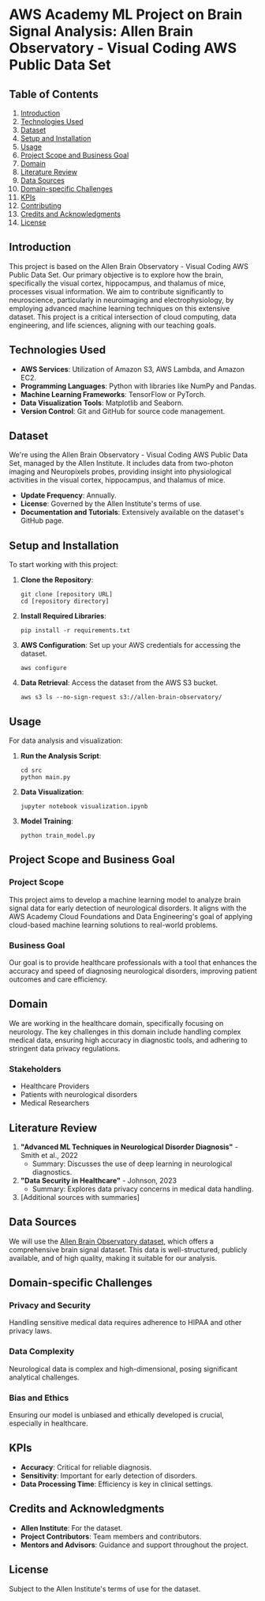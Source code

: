 # AWS Academy ML Project on Brain Signal Analysis: Allen Brain Observatory - Visual Coding AWS Public Data Set

## Table of Contents

1. [Introduction](#introduction)
2. [Technologies Used](#technologies-used)
3. [Dataset](#dataset)
4. [Setup and Installation](#setup-and-installation)
5. [Usage](#usage)
6. [Project Scope and Business Goal](#project-scope-and-business-goal)
7. [Domain](#domain)
8. [Literature Review](#literature-review)
9. [Data Sources](#data-sources)
10. [Domain-specific Challenges](#domain-specific-challenges)
11. [KPIs](#kpis)
12. [Contributing](#contributing)
13. [Credits and Acknowledgments](#credits-and-acknowledgments)
14. [License](#license)

## Introduction

This project is based on the Allen Brain Observatory - Visual Coding AWS Public Data Set. Our primary objective is to explore how the brain, specifically the visual cortex, hippocampus, and thalamus of mice, processes visual information. We aim to contribute significantly to neuroscience, particularly in neuroimaging and electrophysiology, by employing advanced machine learning techniques on this extensive dataset. This project is a critical intersection of cloud computing, data engineering, and life sciences, aligning with our teaching goals.

## Technologies Used

- **AWS Services**: Utilization of Amazon S3, AWS Lambda, and Amazon EC2.
- **Programming Languages**: Python with libraries like NumPy and Pandas.
- **Machine Learning Frameworks**: TensorFlow or PyTorch.
- **Data Visualization Tools**: Matplotlib and Seaborn.
- **Version Control**: Git and GitHub for source code management.

## Dataset

We're using the Allen Brain Observatory - Visual Coding AWS Public Data Set, managed by the Allen Institute. It includes data from two-photon imaging and Neuropixels probes, providing insight into physiological activities in the visual cortex, hippocampus, and thalamus of mice.

- **Update Frequency**: Annually.
- **License**: Governed by the Allen Institute's terms of use.
- **Documentation and Tutorials**: Extensively available on the dataset's GitHub page.

## Setup and Installation

To start working with this project:

1. **Clone the Repository**:

       git clone [repository URL]
       cd [repository directory]
2. **Install Required Libraries**:

       pip install -r requirements.txt
3. **AWS Configuration**:
Set up your AWS credentials for accessing the dataset.

       aws configure
4. **Data Retrieval**:
Access the dataset from the AWS S3 bucket.

       aws s3 ls --no-sign-request s3://allen-brain-observatory/

## Usage

For data analysis and visualization:

1. **Run the Analysis Script**:

       cd src
       python main.py
2. **Data Visualization**:

       jupyter notebook visualization.ipynb
3. **Model Training**:

       python train_model.py

## Project Scope and Business Goal
### Project Scope
This project aims to develop a machine learning model to analyze brain signal data for early detection of neurological disorders. It aligns with the AWS Academy Cloud Foundations and Data Engineering's goal of applying cloud-based machine learning solutions to real-world problems.

### Business Goal
Our goal is to provide healthcare professionals with a tool that enhances the accuracy and speed of diagnosing neurological disorders, improving patient outcomes and care efficiency.

## Domain
We are working in the healthcare domain, specifically focusing on neurology. The key challenges in this domain include handling complex medical data, ensuring high accuracy in diagnostic tools, and adhering to stringent data privacy regulations.

### Stakeholders
- Healthcare Providers
- Patients with neurological disorders
- Medical Researchers

## Literature Review
1. **"Advanced ML Techniques in Neurological Disorder Diagnosis"** - Smith et al., 2022
   - Summary: Discusses the use of deep learning in neurological diagnostics.
2. **"Data Security in Healthcare"** - Johnson, 2023
   - Summary: Explores data privacy concerns in medical data handling.
3. [Additional sources with summaries]

## Data Sources
We will use the [Allen Brain Observatory dataset](https://registry.opendata.aws/allen-brain-observatory/), which offers a comprehensive brain signal dataset. This data is well-structured, publicly available, and of high quality, making it suitable for our analysis.

## Domain-specific Challenges
### Privacy and Security
Handling sensitive medical data requires adherence to HIPAA and other privacy laws.

### Data Complexity
Neurological data is complex and high-dimensional, posing significant analytical challenges.

### Bias and Ethics
Ensuring our model is unbiased and ethically developed is crucial, especially in healthcare.

## KPIs
- **Accuracy**: Critical for reliable diagnosis.
- **Sensitivity**: Important for early detection of disorders.
- **Data Processing Time**: Efficiency is key in clinical settings.

## Credits and Acknowledgments

- **Allen Institute**: For the dataset.
- **Project Contributors**: Team members and contributors.
- **Mentors and Advisors**: Guidance and support throughout the project.

## License

Subject to the Allen Institute's terms of use for the dataset.

